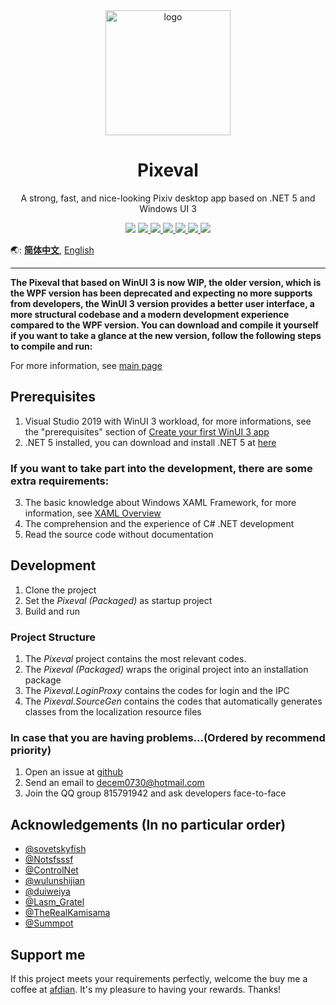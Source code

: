 <div align="center">
    <img align="center" src="https://s1.ax1x.com/2020/04/03/GUMZjS.png" alt="logo" width="200">
    <h1 align="center">Pixeval</h1>
    <p align="center">A strong, fast, and nice-looking Pixiv desktop app based on .NET 5 and Windows UI 3</p>
    <p align="center">
        <img src="https://img.shields.io/github/stars/Rinacm/Pixeval?color=red&style=flat-square">
        <a href="mailto:decem0730@hotmail.com">
            <img src="https://img.shields.io/static/v1?label=contact%20me&message=hotmail&color=green&style=flat-square">
        </a>
        <a href="https://jq.qq.com/?_wv=1027&k=5hGmJbQ" target="_blank">
            <img src="https://img.shields.io/static/v1?label=chatting&message=qq&color=blue&style=flat-square"
        </a>
        <a href="http://47.95.218.243/index.html" target="_blank">
            <img src="https://img.shields.io/static/v1?label=homepage&message=pixeval&color=blueviolet&style=flat-square">
        </a>
        <a href="https://github.com/Rinacm/Pixeval/blob/master/LICENSE" target="_blank">
            <img src="https://img.shields.io/github/license/Rinacm/Pixeval?style=flat-square">
        </a>
        <a href="https://github.com/Rinacm/Pixeval/issues/new/choose" target="_blank">
            <img src="https://img.shields.io/static/v1?label=feedback&message=issues&color=pink&style=flat-square">
        </a>
        <a href="https://dotnet.microsoft.com/download/dotnet-core/thank-you/runtime-desktop-3.1.3-windows-x64-installer" target="_blank">
            <img src="https://img.shields.io/static/v1?label=runtime&message=.NET%20Core%203.1&color=yellow&style=flat-square">
        </a>
    </p>
</div>

🌏: [**简体中文**](https://github.com/Pixeval/Pixeval/blob/master/README.en.md), [English](https://github.com/Pixeval/Pixeval/blob/master/README.en.md)

---

**The Pixeval that based on WinUI 3 is now WIP, the older version, which is the WPF version has been deprecated and expecting no more supports from developers, the WinUI 3 version provides a better user interface, a more structural codebase and a modern development experience compared to the WPF version. You can download and compile it yourself if you want to take a glance at the new version, follow the following steps to compile and run:**

For more information, see [main page](https://sora.ink/pixeval/)

## Prerequisites
1. Visual Studio 2019 with WinUI 3 workload, for more informations, see the "prerequisites" section of [Create your first WinUI 3 app](https://docs.microsoft.com/en-us/windows/apps/winui/winui3/create-your-first-winui3-app?tabs=desktop-csharp)
2. .NET 5 installed, you can download and install .NET 5 at [here](https://dotnet.microsoft.com/download/dotnet/5.0)

### If you want to take part into the development, there are some extra requirements:
3. The basic knowledge about Windows XAML Framework, for more information, see [XAML Overview](https://docs.microsoft.com/en-us/windows/uwp/xaml-platform/xaml-overview)
4. The comprehension and the experience of C# .NET development
5. Read the source code without documentation

## Development
1. Clone the project
2. Set the *Pixeval (Packaged)* as startup project
3. Build and run

### Project Structure
1. The *Pixeval* project contains the most relevant codes.
2. The *Pixeval (Packaged)* wraps the original project into an installation package
3. The *Pixeval.LoginProxy* contains the codes for login and the IPC
4. The *Pixeval.SourceGen* contains the codes that automatically generates classes from the localization resource files

### In case that you are having problems...(Ordered by recommend priority)
1. Open an issue at [github](https://github.com/dylech30th/Pixeval/issues/new)
2. Send an email to [decem0730@hotmail.com](mailto:decem0730@hotmail.com) 
3. Join the QQ group 815791942 and ask developers face-to-face

## Acknowledgements (In no particular order)
* [@sovetskyfish](https://github.com/sovetskyfish)
* [@Notsfsssf](https://github.com/Notsfsssf)
* [@ControlNet](https://github.com/ControlNet)
* [@wulunshijian](https://github.com/wulunshijian)
* [@duiweiya](https://github.com/duiweiya)
* [@Lasm_Gratel](https://github.com/NanamiArihara)
* [@TheRealKamisama](https://github.com/TheRealKamisama)
* [@Summpot](https://github.com/Summpot)

## Support me
If this project meets your requirements perfectly, welcome the buy me a coffee at [afdian](https://afdian.net/@dylech30th). It's my pleasure to having your rewards. Thanks!
